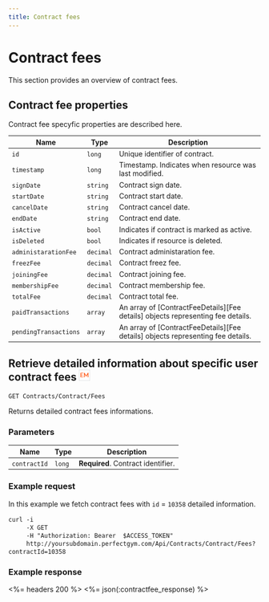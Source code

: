 ```yaml
---
title: Contract fees
---
```


# Contract fees

This section provides an overview of contract fees. 


## <a name="properties"></a>Contract fee properties

Contract fee specyfic properties are described here.


Name        	| Type    						| Description
----------------|-------------------------------|----------------------
`id`            |`long`     					| Unique identifier of contract.
`timestamp`    	|`long`     					| Timestamp. Indicates when resource was last modified.
`signDate`    	|`string`   					| Contract sign date.
`startDate`    	|`string`   					| Contract start date.
`cancelDate`    |`string`   					| Contract cancel date.
`endDate`   	|`string`   					| Contract end date.
`isActive`     	|`bool`     					| Indicates if contract is marked as active.
`isDeleted`     |`bool`                         | Indicates if resource is deleted.
`administarationFee`|`decimal`				    | Contract administaration fee.
`freezFee`		|`decimal`						| Contract freez fee. 
`joiningFee`	|`decimal`						| Contract joining fee.
`membershipFee` |`decimal`   					| Contract membership fee.
`totalFee`      |`decimal`   					| Contract total fee.
`paidTransactions`|`array`						| An array of [ContractFeeDetails][Fee details] objects representing fee details.
`pendingTransactions`|`array`					| An array of [ContractFeeDetails][Fee details] objects representing fee details.



## Retrieve detailed information about specific user contract fees  ![alt text][EM]

    GET Contracts/Contract/Fees

Returns detailed contract fees informations.


### Parameters

Name            | Type       | Description
----------------|------------|------------------------
`contractId`    |`long`      | **Required**. Contract identifier.



### Example request

In this example we fetch contract fees with `id` = `10358` detailed information.

``` command-line
curl -i 
     -X GET 
     -H "Authorization: Bearer  $ACCESS_TOKEN"  
     http://yoursubdomain.perfectgym.com/Api/Contracts/Contract/Fees?contractId=10358    	
```


### Example response

<%= headers 200 %>
<%= json(:contractfee_response) %>


[ContractFeeDetails]: /appendix/datatypes/contractfeedetails

[EM]: /assets/images/employee.png "Employee mode"
[UM]: /assets/images/user.png "User mode"


